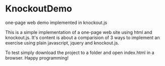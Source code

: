 # KnockoutDemo
one-page web demo implemented in knockout.js

This is a simple implementation of a one-page web site using html and knockout.js.
It's content is about a comparision of 3 ways to implement an exercise using plain javascript, jquery and knockout.js.

To test simply download the project to a folder and open index.html in a browser.
Happy programming!
